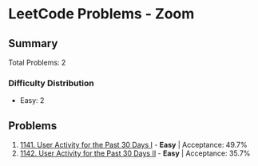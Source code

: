 # LeetCode Problems - Zoom

## Summary
Total Problems: 2

### Difficulty Distribution

- Easy: 2

## Problems

1. [1141. User Activity for the Past 30 Days I](https://leetcode.com/problems/user-activity-for-the-past-30-days-i/) - **Easy** | Acceptance: 49.7%
2. [1142. User Activity for the Past 30 Days II](https://leetcode.com/problems/user-activity-for-the-past-30-days-ii/) - **Easy** | Acceptance: 35.7%